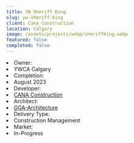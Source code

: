 ```yaml
---
title: YW Sheriff King
slug: yw-sheriff-king
client: Cana Construction
location: Calgary
image: /assets/projects/webp/sheriffKing.webp
featured: false
completed: false
---
```


<div class="grid">
    <li>Owner:</li> <li>YWCA Calgary</li>
    <li>Completion:</li> <li>August 2023</li>
    <li>Developer:</li> <li><a href="https://cana.ca/">CANA Construction</a></li>
    <li>Architect:</li> <li><a href="https://gga-arch.com/">GGA-Architecture</a></li>
    <li>Delivery Type:</li> <li>Construction Management</li>
    <li>Market:</li> <li>In-Progress</li>
</div>
